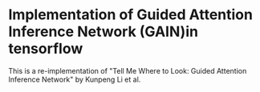 # Implementation of Guided Attention Inference Network (GAIN)in tensorflow

This is a re-implementation of "Tell Me Where to Look: Guided Attention Inference Network" by Kunpeng Li et al.

